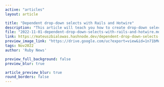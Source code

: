 ```yaml
---
active: "articles"
layout: article

title: "Dependent drop-down selects with Rails and Hotwire"
description: "This article will teach you how to create drop-down selects with Rails and Hotwire.."
file: "2022-11-01-dependent-drop-down-selects-with-rails-and-hotwire.md"
link: https://mateuszbialowas.hashnode.dev/dependent-drop-down-selects-with-rails-and-hotwire 
preview_image_link: "https://drive.google.com/uc?export=view&id=1n71bMqj1uSpxlF_0XRqOMvtC3WjWYx-d"
tags: Nov2022
author: 'Ruby News'

preview_full_background: false
preview_blur: true

article_preview_blur: true
round_borders: false
---
```

